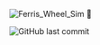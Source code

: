 ![Ferris_Wheel_Sim 🎡](https://github.com/user-attachments/assets/f8794b00-4bb8-46ba-9854-1dc7b55d9717)

![GitHub last commit](https://img.shields.io/github/last-commit/WateryLemon/Computer-Graphics-Summative)
